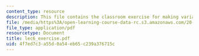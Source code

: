```yaml
---
content_type: resource
description: This file contains the classroom exercise for making variance.
file: /media/https%3A/open-learning-course-data-rc.s3.amazonaws.com/20-104j-chemicals-in-the-environment-toxicology-and-public-health-be-104j-spring-2005/4f7ed7c3a55d0a54eb65c239a376715c_lec6_exercise.pdf
file_type: application/pdf
resourcetype: Document
title: lec6_exercise.pdf
uid: 4f7ed7c3-a55d-0a54-eb65-c239a376715c
---
```

